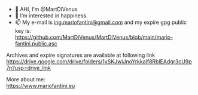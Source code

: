 - 👋 AHi, I’m @MartDiVenus
- 👀 I’m interested in happiness.
- 📫 My e-mail is ing.mariofantini@gmail.com
and my expire gpg public key is: \
https://github.com/MartDiVenus/MartDiVenus/blob/main/mario-fantini.public.asc

Archives and expire signatures are available at following link \
https://drive.google.com/drive/folders/1ySKJwlJnoYrkkalf8RblEAdgr3cU9p7n?usp=drive_link

More about me: \
https://www.mariofantini.eu

<!---
MartDiVenus/MartDiVenus is a ✨ special ✨ repository because its `README.md` (this file) appears on your GitHub profile.
You can click the Preview link to take a look at your changes.
--->
